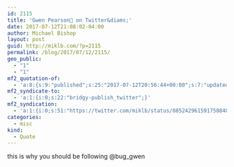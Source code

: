```yaml
---
id: 2115
title: 'Gwen Pearson🐜 on Twitter&diams;'
date: 2017-07-12T21:08:02-04:00
author: Michael Bishop
layout: post
guid: http://miklb.com/?p=2115
permalink: /blog/2017/07/12/2115/
geo_public:
  - "1"
  - "1"
mf2_quotation-of:
  - 'a:8:{s:9:"published";s:25:"2017-07-12T20:56:44+00:00";s:7:"updated";s:25:"2017-07-12T20:56:44+00:00";s:7:"summary";s:183:"Look at the &quot;line&quot; on the back of this beetle larva. See it moving? That&#039;s the tubular heart! It runs all along an insect&#039;s back (dorsal)pic.twitter.com/VQ0ryxCrFY";s:4:"name";s:27:"Gwen Pearson🐜 on Twitter";s:8:"category";a:1:{i:0;s:0:"";}s:11:"publication";s:7:"Twitter";s:6:"author";a:3:{s:4:"name";s:18:"Gwen Pearson 🐜";s:3:"url";s:28:"https://twitter.com/bug_gwen";s:5:"photo";s:75:"https://pbs.twimg.com/profile_images/842443534779207681/BFGaXLCD_bigger.jpg";}s:3:"url";s:54:"https://twitter.com/bug_gwen/status/885241540834209793";}'
mf2_syndicate-to:
  - 'a:1:{i:0;s:22:"bridgy-publish_twitter";}'
mf2_syndication:
  - 'a:1:{i:0;s:51:"https://twitter.com/miklb/status/885242961591758848";}'
categories:
  - misc
kind:
  - Quote
---
```

this is why you should be following @bug_gwen